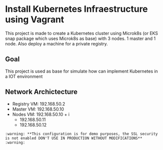 # Install Kubernetes Infraestructure using Vagrant

This project is made to create a Kubernetes cluster using Microk8s (or EKS snap package which uses Microk8s as base) with 3 nodes. 1 master and 1 node.
Also deploy a machine for a private registry. 

## Goal

This project is used as base for simulate how can implement Kubernetes in a IOT environment

## Network Archictecture

* Registry VM: 192.168.50.2
* Master VM: 192.168.50.10
* Nodes VM: 192.168.50.10 + i
    * 192.168.50.11
    * 192.168.50.12


```
:warning: **This configuration is for demo purposes, the SSL security is not enabled DON'T USE IN PRODUCTION WITHOUT MODIFICATIONS** :warning:
```